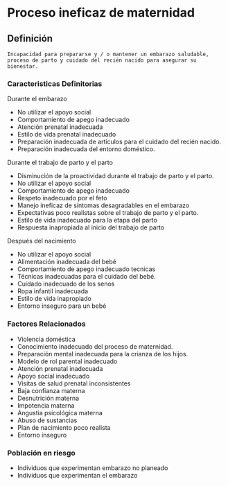 # Proceso ineficaz de maternidad
## Definición
	Incapacidad para prepararse y / o mantener un embarazo saludable, proceso de parto y cuidado del recién nacido para asegurar su bienestar.

### Caracteristicas Definitorias
Durante el embarazo   
- No utilizar el apoyo social   
- Comportamiento de apego 
inadecuado   
- Atención prenatal inadecuada   
- Estilo de vida prenatal inadecuado   
- Preparación inadecuada de 
artículos para el cuidado del 
recién nacido.   
- Preparación inadecuada del 
entorno doméstico.  

Durante el trabajo de parto y el 
parto   
- Disminución de la proactividad 
durante el trabajo de parto y el 
parto.   
- No utilizar el apoyo social   
- Comportamiento de apego 
inadecuado  
- Respeto inadecuado por el feto   
- Manejo ineficaz de 
síntomas desagradables 
en el embarazo   
- Expectativas poco realistas 
sobre el trabajo de parto y el 
parto.  
- Estilo de vida inadecuado para 
la etapa del parto   
- Respuesta inapropiada al inicio del 
trabajo de parto  
 
 
Después del nacimiento   
- No utilizar el apoyo social  
- Alimentación inadecuada 
del bebé  
- Comportamiento de apego 
inadecuado   tecnicas  
- Técnicas inadecuadas para el 
cuidado del bebé.  
- Cuidado inadecuado de 
los senos  
- Ropa infantil inadecuada  
- Estilo de vida inapropiado  
- Entorno inseguro para un bebé

### Factores Relacionados
- Violencia doméstica   
- Conocimiento inadecuado del 
proceso de maternidad.   
- Preparación mental inadecuada 
para la crianza de los hijos.   
- Modelo de rol parental 
inadecuado  
- Atención prenatal inadecuada   
- Apoyo social inadecuado   
- Visitas de salud prenatal inconsistentes   
- Baja confianza materna   
- Desnutrición materna   
- Impotencia materna  
- Angustia psicológica materna 
- Abuso de sustancias   
- Plan de nacimiento poco realista   
- Entorno inseguro

### Población en riesgo
- Individuos que experimentan embarazo no planeado    
- Individuos que experimentan el embarazo   
 
